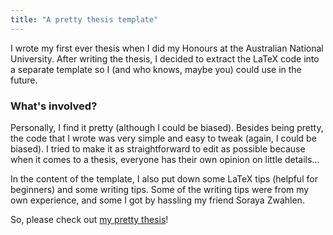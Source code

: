 ```yaml
---
title: "A pretty thesis template"
---
```


I wrote my first ever thesis when I did my Honours at the Australian National University. After writing the thesis, I decided to extract the LaTeX code into a separate template so I (and who knows, maybe you) could use in the future.


### What's involved?

Personally, I find it pretty (although I could be biased). Besides being pretty, the code that I wrote was very simple and easy to tweak (again, I could be biased). I tried to make it as straightforward to edit as possible because when it comes to a thesis, everyone has their own opinion on little details...

In the content of the template, I also put down some LaTeX tips (helpful for beginners) and some writing tips. Some of the writing tips were from my own experience, and some I got by hassling my friend Soraya Zwahlen. 

So, please check out [my pretty thesis](https://github.com/Phuong-Le/thesis_template/tree/main)!
